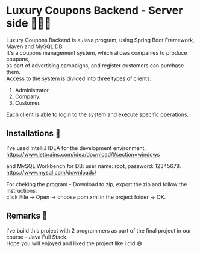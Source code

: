 # Luxury Coupons Backend - Server side 👩🏻‍💻

Luxury Coupons Backend is a Java program, using Spring Boot Framework, Maven and MySQL DB.\
It's a coupons management system, which allows companies to produce coupons,\
as part of advertising campaigns, and register customers can purchase them.\
Access to the system is divided into three types of clients:
1. Administrator.
2. Company.
3. Customer.

Each client is able to login to the system and execute specific operations.

## Installations 🔧
I've used IntelliJ IDEA for the development environment,\
https://www.jetbrains.com/idea/download/#section=windows

and MySQL Workbench for DB: user name: root, password: 12345678.\
https://www.mysql.com/downloads/

For cheking the program - Download to zip, export the zip and follow the instructions:\
click File -> Open -> choose pom.xml in the project folder -> OK.

## Remarks 📝
I've build this project with 2 programmers as part of the final project in our course - Java Full Stack.\
Hope you will enjoyed and liked the project like i did 😄
